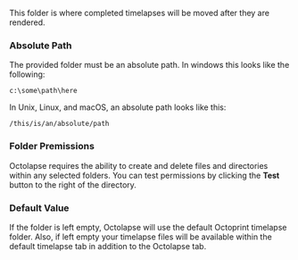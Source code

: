 This folder is where completed timelapses will be moved after they are rendered.

### Absolute Path
The provided folder must be an absolute path.  In windows this looks like the following:

```
c:\some\path\here
```

In Unix, Linux, and macOS, an absolute path looks like this:
```
/this/is/an/absolute/path
```

### Folder Premissions
Octolapse requires the ability to create and delete files and directories within any selected folders.  You can test permissions by clicking the **Test** button to the right of the directory.

### Default Value
If the folder is left empty, Octolapse will use the default Octoprint timelapse folder.  Also, if left empty your timelapse files will be available within the default timelapse tab in addition to the Octolapse tab.
